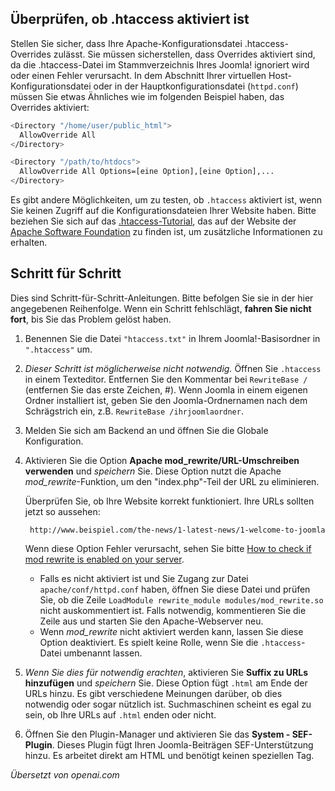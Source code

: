 <!-- Filename: Enabling_Search_Engine_Friendly_(SEF)_URLs_on_Apache / Display title: SEF-URLs auf Apache -->

## Überprüfen, ob .htaccess aktiviert ist

Stellen Sie sicher, dass Ihre Apache-Konfigurationsdatei .htaccess-Overrides zulässt. Sie müssen sicherstellen, dass Overrides aktiviert sind, da die .htaccess-Datei im Stammverzeichnis Ihres Joomla! ignoriert wird oder einen Fehler verursacht. In dem Abschnitt Ihrer virtuellen Host-Konfigurationsdatei oder in der Hauptkonfigurationsdatei (`httpd.conf`) müssen Sie etwas Ähnliches wie im folgenden Beispiel haben, das Overrides aktiviert:

```bash
<Directory "/home/user/public_html">
  AllowOverride All
</Directory>

<Directory "/path/to/htdocs">
  AllowOverride All Options=[eine Option],[eine Option],...
</Directory>
```

Es gibt andere Möglichkeiten, um zu testen, ob `.htaccess` aktiviert ist, wenn Sie keinen Zugriff auf die Konfigurationsdateien Ihrer Website haben. Bitte beziehen Sie sich auf das <a href="http://httpd.apache.org/docs/current/howto/htaccess.html" rel="nofollow noreferrer noopener">.htaccess-Tutorial</a>, das auf der Website der <a href="http://www.apache.org/" rel="nofollow noreferrer noopener">Apache Software Foundation</a> zu finden ist, um zusätzliche Informationen zu erhalten.

## Schritt für Schritt

Dies sind Schritt-für-Schritt-Anleitungen. Bitte befolgen Sie sie in der hier angegebenen Reihenfolge. Wenn ein Schritt fehlschlägt, **fahren Sie nicht fort**, bis Sie das Problem gelöst haben.

1. Benennen Sie die Datei `"htaccess.txt"` in Ihrem Joomla!-Basisordner in `".htaccess"` um.
2. *Dieser Schritt ist möglicherweise nicht notwendig.* Öffnen Sie `.htaccess` in einem Texteditor. Entfernen Sie den Kommentar bei `RewriteBase /` (entfernen Sie das erste Zeichen, \#). Wenn Joomla in einem eigenen Ordner installiert ist, geben Sie den Joomla-Ordnernamen nach dem Schrägstrich ein, z.B. `RewriteBase /ihrjoomlaordner`.
3. Melden Sie sich am Backend an und öffnen Sie die Globale Konfiguration.
4. Aktivieren Sie die Option **Apache mod_rewrite/URL-Umschreiben verwenden** und *speichern* Sie. Diese Option nutzt die Apache *mod_rewrite*-Funktion, um den "index.php"-Teil der URL zu eliminieren.

    Überprüfen Sie, ob Ihre Website korrekt funktioniert. Ihre URLs sollten jetzt so aussehen:

        http://www.beispiel.com/the-news/1-latest-news/1-welcome-to-joomla

    Wenn diese Option Fehler verursacht, sehen Sie bitte
    [How to check if mod rewrite is enabled on your server](https://docs.joomla.org/How_to_check_if_mod_rewrite_is_enabled_on_your_server).

    - Falls es nicht aktiviert ist und Sie Zugang zur Datei `apache/conf/httpd.conf` haben, öffnen Sie diese Datei und prüfen Sie, ob die Zeile `LoadModule rewrite_module modules/mod_rewrite.so` nicht auskommentiert ist. Falls notwendig, kommentieren Sie die Zeile aus und starten Sie den Apache-Webserver neu.
    - Wenn *mod_rewrite* nicht aktiviert werden kann, lassen Sie diese Option deaktiviert. Es spielt keine Rolle, wenn Sie die `.htaccess`-Datei umbenannt lassen.
5. *Wenn Sie dies für notwendig erachten*, aktivieren Sie **Suffix zu URLs hinzufügen** und *speichern* Sie. Diese Option fügt `.html` am Ende der URLs hinzu. Es gibt verschiedene Meinungen darüber, ob dies notwendig oder sogar nützlich ist. Suchmaschinen scheint es egal zu sein, ob Ihre URLs auf `.html` enden oder nicht.
6. Öffnen Sie den Plugin-Manager und aktivieren Sie das **System - SEF-Plugin**. Dieses Plugin fügt Ihren Joomla-Beiträgen SEF-Unterstützung hinzu. Es arbeitet direkt am HTML und benötigt keinen speziellen Tag.

*Übersetzt von openai.com*  

